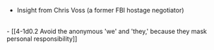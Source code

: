- Insight from Chris Voss (a former FBI hostage negotiator)
<br>
- [[4-1d0.2 Avoid the anonymous 'we' and 'they,' because they mask personal responsibility]]
